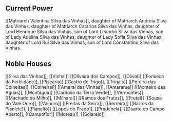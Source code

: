 ## Current Power
[[Matriarch Valentina Silva das Vinhas]], daughter of Matriarch Andreia Silva das Vinhas, daughter of Matriarch Catarina Silva das Vinhas, daughter of Lord Henrique Silva das Vinhas, son of Lord Leandro Silva das Vinhas, son of Lady Adelina Silva das Vinhas, daughter of Lady Sofia Silva das Vinhas, daughter of Lord Rui Silva das Vinhas, son of Lord Constantino Silva das Vinhas.

## Noble Houses
[[Silva das Vinhas]], [[Vinhal]]
[[Oliveira dos Campos]], [[Olival]]
[[Fonseca da Fertilidade]], [[Piscaria]]
[[Castro do Trigo]], [[Trigais]]
[[Pereira das Colheitas]], [[Colheiral]]
[[Amaral das Vinhas]], [[Amarante]]
[[Monteiro das Águas]], [[Montágua]]
[[Cardoso da Terra Verde]], [[Vermontes]]
[[Machado do Milho]], [[Milharal]]
[[Ramos dos Frutos]], [[Frutal]]
[[Sousa do Vale Ouro]], [[Valouro]]
[[Freitas da Serra]], [[Serreira]]
[[Barros da Planície]], [[Planalto]]
[[Lopes do Prado]], [[Pradencia]]
[[Duarte do Campo Aberto]], [[Campoflor]]
[[Moreau]], [[Solarejo]]